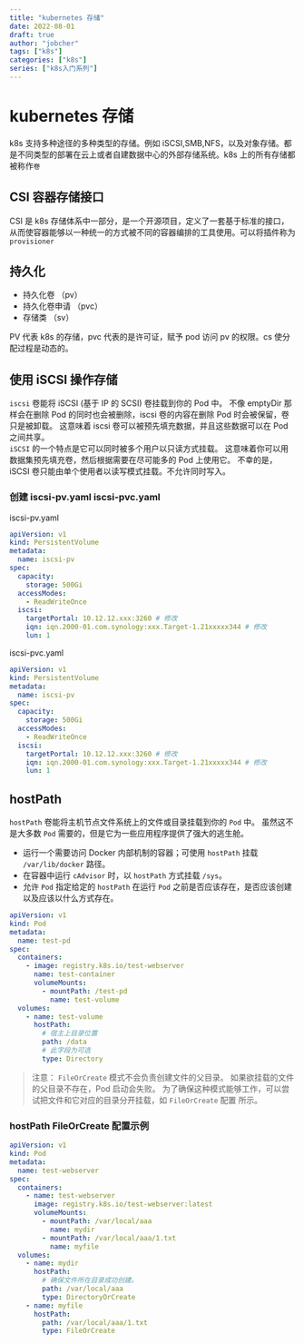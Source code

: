 ```yaml
---
title: "kubernetes 存储"
date: 2022-08-01
draft: true
author: "jobcher"
tags: ["k8s"]
categories: ["k8s"]
series: ["k8s入门系列"]
---
```


# kubernetes 存储

k8s 支持多种途径的多种类型的存储。例如 iSCSI,SMB,NFS，以及对象存储。都是不同类型的部署在云上或者自建数据中心的外部存储系统。k8s 上的所有存储都被称作`卷`

## CSI 容器存储接口

CSI 是 k8s 存储体系中一部分，是一个开源项目，定义了一套基于标准的接口，从而使容器能够以一种统一的方式被不同的容器编排的工具使用。可以将插件称为`provisioner`

## 持久化

- 持久化卷 （pv）
- 持久化卷申请 （pvc）
- 存储类 （sv）

PV 代表 k8s 的存储，pvc 代表的是许可证，赋予 pod 访问 pv 的权限。cs 使分配过程是动态的。

## 使用 iSCSI 操作存储

`iscsi` 卷能将 iSCSI (基于 IP 的 SCSI) 卷挂载到你的 Pod 中。 不像 emptyDir 那样会在删除 Pod 的同时也会被删除，iscsi 卷的内容在删除 Pod 时会被保留，卷只是被卸载。 这意味着 iscsi 卷可以被预先填充数据，并且这些数据可以在 Pod 之间共享。  
`iSCSI` 的一个特点是它可以同时被多个用户以只读方式挂载。 这意味着你可以用数据集预先填充卷，然后根据需要在尽可能多的 Pod 上使用它。 不幸的是，iSCSI 卷只能由单个使用者以读写模式挂载。不允许同时写入。

### 创建 iscsi-pv.yaml iscsi-pvc.yaml

iscsi-pv.yaml

```yaml
apiVersion: v1
kind: PersistentVolume
metadata:
  name: iscsi-pv
spec:
  capacity:
    storage: 500Gi
  accessModes:
    - ReadWriteOnce
  iscsi:
    targetPortal: 10.12.12.xxx:3260 # 修改
    iqn: iqn.2000-01.com.synology:xxx.Target-1.21xxxxx344 # 修改
    lun: 1
```

iscsi-pvc.yaml

```yaml
apiVersion: v1
kind: PersistentVolume
metadata:
  name: iscsi-pv
spec:
  capacity:
    storage: 500Gi
  accessModes:
    - ReadWriteOnce
  iscsi:
    targetPortal: 10.12.12.xxx:3260 # 修改
    iqn: iqn.2000-01.com.synology:xxx.Target-1.21xxxxx344 # 修改
    lun: 1
```

## hostPath

`hostPath` 卷能将主机节点文件系统上的文件或目录挂载到你的 `Pod` 中。 虽然这不是大多数 `Pod` 需要的，但是它为一些应用程序提供了强大的逃生舱。

- 运行一个需要访问 Docker 内部机制的容器；可使用 `hostPath` 挂载 `/var/lib/docker` 路径。
- 在容器中运行 `cAdvisor` 时，以 `hostPath` 方式挂载 `/sys`。
- 允许 `Pod` 指定给定的 `hostPath` 在运行 `Pod` 之前是否应该存在，是否应该创建以及应该以什么方式存在。

```yaml
apiVersion: v1
kind: Pod
metadata:
  name: test-pd
spec:
  containers:
    - image: registry.k8s.io/test-webserver
      name: test-container
      volumeMounts:
        - mountPath: /test-pd
          name: test-volume
  volumes:
    - name: test-volume
      hostPath:
        # 宿主上目录位置
        path: /data
        # 此字段为可选
        type: Directory
```

> 注意： `FileOrCreate` 模式不会负责创建文件的父目录。 如果欲挂载的文件的父目录不存在，Pod 启动会失败。 为了确保这种模式能够工作，可以尝试把文件和它对应的目录分开挂载，如 `FileOrCreate` 配置 所示。

### hostPath FileOrCreate 配置示例

```yaml
apiVersion: v1
kind: Pod
metadata:
  name: test-webserver
spec:
  containers:
    - name: test-webserver
      image: registry.k8s.io/test-webserver:latest
      volumeMounts:
        - mountPath: /var/local/aaa
          name: mydir
        - mountPath: /var/local/aaa/1.txt
          name: myfile
  volumes:
    - name: mydir
      hostPath:
        # 确保文件所在目录成功创建。
        path: /var/local/aaa
        type: DirectoryOrCreate
    - name: myfile
      hostPath:
        path: /var/local/aaa/1.txt
        type: FileOrCreate
```
